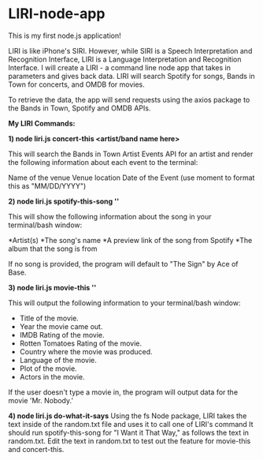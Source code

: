 # LIRI-node-app

This is my first node.js application!

LIRI is like iPhone's SIRI. However, while SIRI is a Speech Interpretation and Recognition Interface, LIRI is a Language Interpretation and Recognition Interface. I will create a LIRI -  a command line node app that takes in parameters and gives back data. LIRI will search Spotify for songs, Bands in Town for concerts, and OMDB for movies.

To retrieve the data, the app will send requests using the axios package to the Bands in Town, Spotify and OMDB APIs.


<strong>My LIRI Commands:</strong>

<strong>1) node liri.js concert-this <artist/band name here></strong>

This will search the Bands in Town Artist Events API for an artist and render the following information about each event to the terminal:

Name of the venue
Venue location
Date of the Event (use moment to format this as "MM/DD/YYYY")




<strong>2) node liri.js spotify-this-song '<song name here>'</strong>

This will show the following information about the song in your terminal/bash window:

*Artist(s)
*The song's name
*A preview link of the song from Spotify
*The album that the song is from

If no song is provided, the program will default to "The Sign" by Ace of Base.



<strong>3) node liri.js movie-this '<movie name here>'</strong>

This will output the following information to your terminal/bash window:
   * Title of the movie.
   * Year the movie came out.
   * IMDB Rating of the movie.
   * Rotten Tomatoes Rating of the movie.
   * Country where the movie was produced.
   * Language of the movie.
   * Plot of the movie.
   * Actors in the movie.

If the user doesn't type a movie in, the program will output data for the movie 'Mr. Nobody.'


<strong>4) node liri.js do-what-it-says</strong>
Using the fs Node package, LIRI takes the text inside of the random.txt file and uses it to call one of LIRI's command
It should run spotify-this-song for "I Want it That Way," as follows the text in random.txt.
Edit the text in random.txt to test out the feature for movie-this and concert-this.
